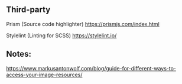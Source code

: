 ## Third-party

Prism (Source code highlighter)
https://prismjs.com/index.html

Stylelint (Linting for SCSS)
https://stylelint.io/

## Notes:

https://www.markusantonwolf.com/blog/guide-for-different-ways-to-access-your-image-resources/
